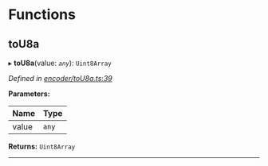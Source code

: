 

# Functions

<a id="tou8a"></a>

##  toU8a

▸ **toU8a**(value: *`any`*): `Uint8Array`

*Defined in [encoder/toU8a.ts:39](https://github.com/polkadot-js/common/blob/6d8e788/packages/util-rlp/src/encoder/toU8a.ts#L39)*

**Parameters:**

| Name | Type |
| ------ | ------ |
| value | `any` |

**Returns:** `Uint8Array`

___

